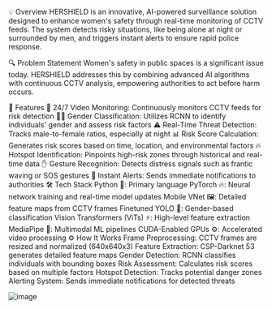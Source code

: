 💡 Overview
HERSHIELD is an innovative, AI-powered surveillance solution designed to enhance women's safety through real-time monitoring of CCTV feeds. The system detects risky situations, like being alone at night or surrounded by men, and triggers instant alerts to ensure rapid police response.

🔍 Problem Statement
Women's safety in public spaces is a significant issue today. HERSHIELD addresses this by combining advanced AI algorithms with continuous CCTV analysis, empowering authorities to act before harm occurs.

🚀 Features
🎥 24/7 Video Monitoring: Continuously monitors CCTV feeds for risk detection
👩‍🦰 Gender Classification: Utilizes RCNN to identify individuals' gender and assess risk factors
⚠️ Real-Time Threat Detection: Tracks male-to-female ratios, especially at night
📊 Risk Score Calculation: Generates risk scores based on time, location, and environmental factors
🔥 Hotspot Identification: Pinpoints high-risk zones through historical and real-time data
✋ Gesture Recognition: Detects distress signals such as frantic waving or SOS gestures
🚨 Instant Alerts: Sends immediate notifications to authorities
🛠️ Tech Stack
Python 🐍: Primary language
PyTorch 🔥: Neural network training and real-time model updates
Mobile VNet 🖼️: Detailed feature maps from CCTV frames
Finetuned YOLO 👤: Gender-based classification
Vision Transformers (ViTs) ⚡: High-level feature extraction
MediaPipe 🎥: Multimodal ML pipelines
CUDA-Enabled GPUs ⚙️: Accelerated video processing
⚙️ How It Works
Frame Preprocessing: CCTV frames are resized and normalized (640x640x3)
Feature Extraction: CSP-Darknet 53 generates detailed feature maps
Gender Detection: RCNN classifies individuals with bounding boxes
Risk Assessment: Calculates risk scores based on multiple factors
Hotspot Detection: Tracks potential danger zones
Alerting System: Sends immediate notifications for detected threats

![image](https://github.com/user-attachments/assets/fd81c1cc-359f-4368-98f8-b96e54b5d861)



 
